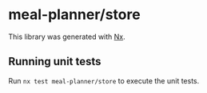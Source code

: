 # meal-planner/store

This library was generated with [Nx](https://nx.dev).

## Running unit tests

Run `nx test meal-planner/store` to execute the unit tests.
